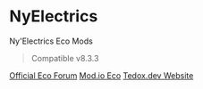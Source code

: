 # NyElectrics
Ny'Electrics Eco Mods

> Compatible v8.3.3

[Official Eco Forum](https://forum.play.eco/forums/releases.12/)
[Mod.io Eco](https://eco.mod.io/)
[Tedox.dev Website](https://eco-mods.tedox.dev/ny-electrics)

